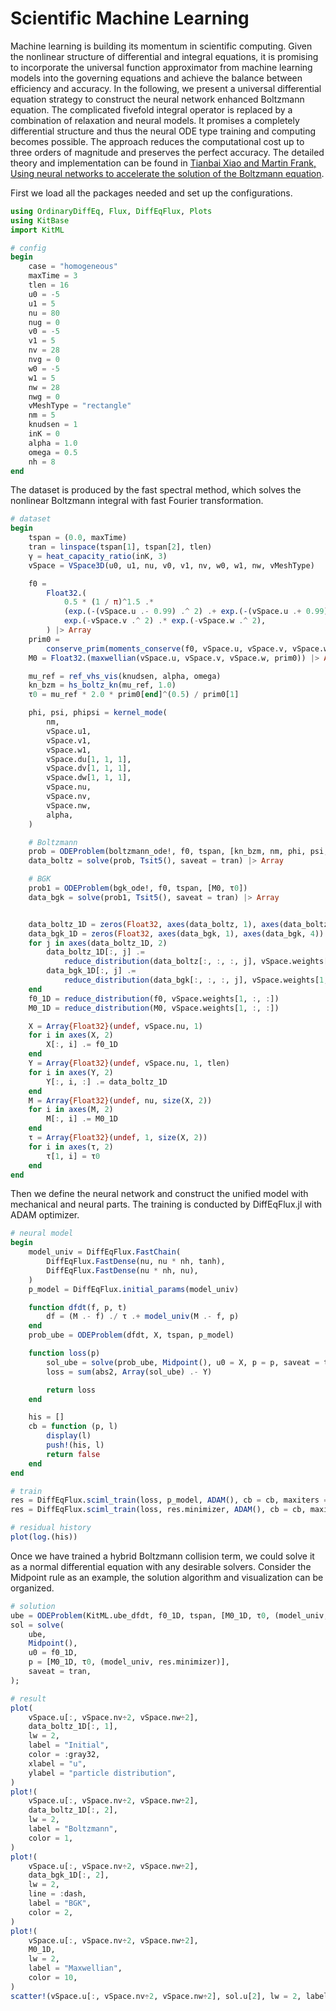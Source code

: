 # Scientific Machine Learning

Machine learning is building its momentum in scientific computing.
Given the nonlinear structure of differential and integral equations, it is promising to incorporate the universal function approximator from machine learning models into the governing equations and achieve the balance between efficiency and accuracy.
In the following, we present a universal differential equation strategy to construct the neural network enhanced Boltzmann equation.
The complicated fivefold integral operator is replaced by a combination of relaxation and neural models.
It promises a completely differential structure and thus the neural ODE type training and computing becomes possible.
The approach reduces the computational cost up to three orders of magnitude and preserves the perfect accuracy.
The detailed theory and implementation can be found in [Tianbai Xiao and Martin Frank, Using neural networks to accelerate the solution of the Boltzmann equation](https://arxiv.org/pdf/2010.13649.pdf).

First we load all the packages needed and set up the configurations.
```julia
using OrdinaryDiffEq, Flux, DiffEqFlux, Plots
using KitBase
import KitML

# config
begin
    case = "homogeneous"
    maxTime = 3
    tlen = 16
    u0 = -5
    u1 = 5
    nu = 80
    nug = 0
    v0 = -5
    v1 = 5
    nv = 28
    nvg = 0
    w0 = -5
    w1 = 5
    nw = 28
    nwg = 0
    vMeshType = "rectangle"
    nm = 5
    knudsen = 1
    inK = 0
    alpha = 1.0
    omega = 0.5
    nh = 8
end
```

The dataset is produced by the fast spectral method, which solves the nonlinear Boltzmann integral with fast Fourier transformation.
```julia
# dataset
begin
    tspan = (0.0, maxTime)
    tran = linspace(tspan[1], tspan[2], tlen)
    γ = heat_capacity_ratio(inK, 3)
    vSpace = VSpace3D(u0, u1, nu, v0, v1, nv, w0, w1, nw, vMeshType)

    f0 =
        Float32.(
            0.5 * (1 / π)^1.5 .*
            (exp.(-(vSpace.u .- 0.99) .^ 2) .+ exp.(-(vSpace.u .+ 0.99) .^ 2)) .*
            exp.(-vSpace.v .^ 2) .* exp.(-vSpace.w .^ 2),
        ) |> Array
    prim0 =
        conserve_prim(moments_conserve(f0, vSpace.u, vSpace.v, vSpace.w, vSpace.weights), γ)
    M0 = Float32.(maxwellian(vSpace.u, vSpace.v, vSpace.w, prim0)) |> Array

    mu_ref = ref_vhs_vis(knudsen, alpha, omega)
    kn_bzm = hs_boltz_kn(mu_ref, 1.0)
    τ0 = mu_ref * 2.0 * prim0[end]^(0.5) / prim0[1]

    phi, psi, phipsi = kernel_mode(
        nm,
        vSpace.u1,
        vSpace.v1,
        vSpace.w1,
        vSpace.du[1, 1, 1],
        vSpace.dv[1, 1, 1],
        vSpace.dw[1, 1, 1],
        vSpace.nu,
        vSpace.nv,
        vSpace.nw,
        alpha,
    )

    # Boltzmann
    prob = ODEProblem(boltzmann_ode!, f0, tspan, [kn_bzm, nm, phi, psi, phipsi])
    data_boltz = solve(prob, Tsit5(), saveat = tran) |> Array

    # BGK
    prob1 = ODEProblem(bgk_ode!, f0, tspan, [M0, τ0])
    data_bgk = solve(prob1, Tsit5(), saveat = tran) |> Array


    data_boltz_1D = zeros(Float32, axes(data_boltz, 1), axes(data_boltz, 4))
    data_bgk_1D = zeros(Float32, axes(data_bgk, 1), axes(data_bgk, 4))
    for j in axes(data_boltz_1D, 2)
        data_boltz_1D[:, j] .=
            reduce_distribution(data_boltz[:, :, :, j], vSpace.weights[1, :, :])
        data_bgk_1D[:, j] .=
            reduce_distribution(data_bgk[:, :, :, j], vSpace.weights[1, :, :])
    end
    f0_1D = reduce_distribution(f0, vSpace.weights[1, :, :])
    M0_1D = reduce_distribution(M0, vSpace.weights[1, :, :])

    X = Array{Float32}(undef, vSpace.nu, 1)
    for i in axes(X, 2)
        X[:, i] .= f0_1D
    end
    Y = Array{Float32}(undef, vSpace.nu, 1, tlen)
    for i in axes(Y, 2)
        Y[:, i, :] .= data_boltz_1D
    end
    M = Array{Float32}(undef, nu, size(X, 2))
    for i in axes(M, 2)
        M[:, i] .= M0_1D
    end
    τ = Array{Float32}(undef, 1, size(X, 2))
    for i in axes(τ, 2)
        τ[1, i] = τ0
    end
end
```

Then we define the neural network and construct the unified model with mechanical and neural parts.
The training is conducted by DiffEqFlux.jl with ADAM optimizer.
```julia
# neural model
begin
    model_univ = DiffEqFlux.FastChain(
        DiffEqFlux.FastDense(nu, nu * nh, tanh),
        DiffEqFlux.FastDense(nu * nh, nu),
    )
    p_model = DiffEqFlux.initial_params(model_univ)

    function dfdt(f, p, t)
        df = (M .- f) ./ τ .+ model_univ(M .- f, p)
    end
    prob_ube = ODEProblem(dfdt, X, tspan, p_model)

    function loss(p)
        sol_ube = solve(prob_ube, Midpoint(), u0 = X, p = p, saveat = tran)
        loss = sum(abs2, Array(sol_ube) .- Y)

        return loss
    end

    his = []
    cb = function (p, l)
        display(l)
        push!(his, l)
        return false
    end
end

# train
res = DiffEqFlux.sciml_train(loss, p_model, ADAM(), cb = cb, maxiters = 200)
res = DiffEqFlux.sciml_train(loss, res.minimizer, ADAM(), cb = cb, maxiters = 200)

# residual history
plot(log.(his))
```

Once we have trained a hybrid Boltzmann collision term, we could solve it as a normal differential equation with any desirable solvers.
Consider the Midpoint rule as an example, the solution algorithm and visualization can be organized.
```julia
# solution
ube = ODEProblem(KitML.ube_dfdt, f0_1D, tspan, [M0_1D, τ0, (model_univ, res.minimizer)]);
sol = solve(
    ube,
    Midpoint(),
    u0 = f0_1D,
    p = [M0_1D, τ0, (model_univ, res.minimizer)],
    saveat = tran,
);

# result
plot(
    vSpace.u[:, vSpace.nv÷2, vSpace.nw÷2],
    data_boltz_1D[:, 1],
    lw = 2,
    label = "Initial",
    color = :gray32,
    xlabel = "u",
    ylabel = "particle distribution",
)
plot!(
    vSpace.u[:, vSpace.nv÷2, vSpace.nw÷2],
    data_boltz_1D[:, 2],
    lw = 2,
    label = "Boltzmann",
    color = 1,
)
plot!(
    vSpace.u[:, vSpace.nv÷2, vSpace.nw÷2],
    data_bgk_1D[:, 2],
    lw = 2,
    line = :dash,
    label = "BGK",
    color = 2,
)
plot!(
    vSpace.u[:, vSpace.nv÷2, vSpace.nw÷2],
    M0_1D,
    lw = 2,
    label = "Maxwellian",
    color = 10,
)
scatter!(vSpace.u[:, vSpace.nv÷2, vSpace.nw÷2], sol.u[2], lw = 2, label = "UBE", color = 3)
```